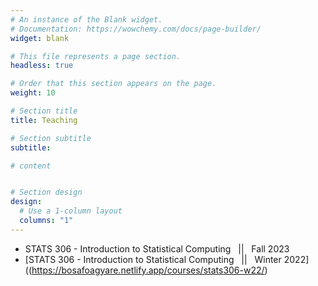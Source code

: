 ```yaml
---
# An instance of the Blank widget.
# Documentation: https://wowchemy.com/docs/page-builder/
widget: blank

# This file represents a page section.
headless: true

# Order that this section appears on the page.
weight: 10

# Section title
title: Teaching

# Section subtitle
subtitle:

# content


# Section design
design:
  # Use a 1-column layout
  columns: "1" 
---
```


- STATS 306 - Introduction to Statistical Computing &nbsp; || &nbsp; Fall 2023<!--(https://bosafoagyare.netlify.app/courses/stats306-f23/) -->  
- [STATS 306 - Introduction to Statistical Computing &nbsp; || &nbsp; Winter 2022]((https://bosafoagyare.netlify.app/courses/stats306-w22/)
